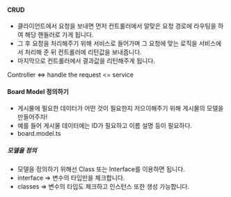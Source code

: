 #### CRUD

- 클라이언트에서 요청을 보내면 먼저 컨트롤러에서 알맞은 요청 경로에 라우팅을 하여 해당 핸들러로 가게 됩니다.
- 그 후 요청을 처리해주기 위해 서비스로 들어가며 그 요청에 맞는 로직을 서비스에서 처리해 준 뒤 컨트롤러에 리턴값을 보내줍니다.
- 마지막으로 컨트롤러에서 결과값을 리턴해주게 됩니다.

Controller <=> handle the request <= service

#### Board Model 정의하기

- 게시물에 필요한 데이터가 어떤 것이 필요한지 저으이해주기 위해 게시물의 모델을 만들어주자!
- 예를 들어 게시물 데이터에는 ID가 필요하고 이름 설명 등이 필요하다.
- board.model.ts

##### 모델을 정의

- 모델을 정의하기 위해선 Class 또는 Interface를 이용하면 됩니다.
- interface => 변수의 타입만을 체크합니다.
- classes => 변수의 타입도 체크하고 인스턴스 또한 생성 가능합니다.
